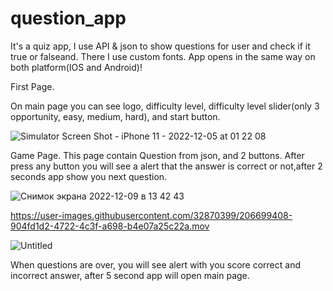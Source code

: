 # question_app

It's a quiz app, I use API & json to show questions for user and check if it true or falseand. There I use custom fonts.
App opens in the same way on both platform(IOS and Android)!


First Page.

On main page you can see logo, difficulty level, difficulty level slider(only 3 opportunity, easy, medium, hard), and start button.



![Simulator Screen Shot - iPhone 11 - 2022-12-05 at 01 22 08](https://user-images.githubusercontent.com/32870399/206697928-56bb478c-be9e-4707-bf04-0cd67f9f2a95.png)




Game Page.
This page contain Question from json, and 2 buttons. After press any button you will see a alert that the answer is correct or not,after 2 seconds app show you next question.


![Снимок экрана 2022-12-09 в 13 42 43](https://user-images.githubusercontent.com/32870399/206700059-19e2219b-d646-4e31-b736-86ae5efac812.png)




https://user-images.githubusercontent.com/32870399/206699408-904fd1d2-4722-4c3f-a698-b4e07a25c22a.mov


![Untitled](https://user-images.githubusercontent.com/32870399/206700375-2fcb5eb2-1b1f-44ee-a5f3-6fe7ed6c037b.gif)



When questions are over, you will see alert with you score correct and incorrect answer, after 5 second app will open main page.

